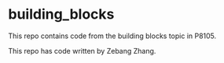 # building_blocks

This repo contains code from the building blocks topic in P8105.

This repo has code written by Zebang Zhang.